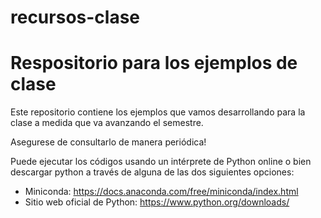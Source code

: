 # recursos-clase

# Respositorio para los ejemplos de clase

Este repositorio contiene los ejemplos que vamos desarrollando para la clase a medida que va avanzando el semestre. 

Asegurese de consultarlo de manera periódica!

Puede ejecutar los códigos usando un intérprete de Python online o bien descargar python a través de alguna de las dos siguientes opciones:

- Miniconda: https://docs.anaconda.com/free/miniconda/index.html
- Sitio web oficial de Python: https://www.python.org/downloads/
